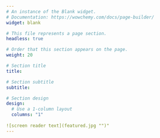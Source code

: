 ```yaml
---
# An instance of the Blank widget.
# Documentation: https://wowchemy.com/docs/page-builder/
widget: blank

# This file represents a page section.
headless: true

# Order that this section appears on the page.
weight: 20

# Section title
title: 

# Section subtitle
subtitle:

# Section design
design:
  # Use a 1-column layout
  columns: "1"
  
![screen reader text](featured.jpg "")"
---
```

    
